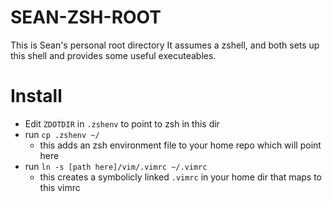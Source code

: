 # SEAN-ZSH-ROOT

This is Sean's personal root directory
It assumes a zshell, 
and both sets up this shell and provides some useful executeables.

# Install

* Edit `ZDOTDIR` in `.zshenv` to point to zsh in this dir
* run `cp .zshenv ~/`
  * this adds an zsh environment file to your home repo which will point here
* run `ln -s [path here]/vim/.vimrc ~/.vimrc`
  * this creates a symbolicly linked `.vimrc` in your home dir that maps 
  to this vimrc

